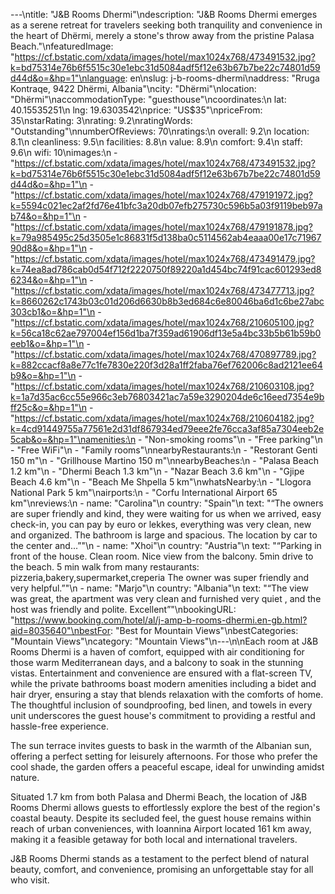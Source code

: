 ---\ntitle: "J&B Rooms Dhermi"\ndescription: "J&B Rooms Dhermi emerges as a serene retreat for travelers seeking both tranquility and convenience in the heart of Dhërmi, merely a stone's throw away from the pristine Palasa Beach."\nfeaturedImage: "https://cf.bstatic.com/xdata/images/hotel/max1024x768/473491532.jpg?k=bd75314e76b6f5515c30e1ebc31d5084adf5f12e63b67b7be22c74801d59d44d&o=&hp=1"\nlanguage: en\nslug: j-b-rooms-dhermi\naddress: "Rruga Kontraqe, 9422 Dhërmi, Albania"\ncity: "Dhërmi"\nlocation: "Dhërmi"\naccommodationType: "guesthouse"\ncoordinates:\n  lat: 40.15535251\n  lng: 19.6303542\nprice: "US$35"\npriceFrom: 35\nstarRating: 3\nrating: 9.2\nratingWords: "Outstanding"\nnumberOfReviews: 70\nratings:\n  overall: 9.2\n  location: 8.1\n  cleanliness: 9.5\n  facilities: 8.8\n  value: 8.9\n  comfort: 9.4\n  staff: 9.6\n  wifi: 10\nimages:\n  - "https://cf.bstatic.com/xdata/images/hotel/max1024x768/473491532.jpg?k=bd75314e76b6f5515c30e1ebc31d5084adf5f12e63b67b7be22c74801d59d44d&o=&hp=1"\n  - "https://cf.bstatic.com/xdata/images/hotel/max1024x768/479191972.jpg?k=5594c021ec2af2fd76e41bfc3a20db07efb275730c596b5a03f9119beb97ab74&o=&hp=1"\n  - "https://cf.bstatic.com/xdata/images/hotel/max1024x768/479191878.jpg?k=79a985495c25d3505e1c86831f5d138ba0c5114562ab4eaaa00e17c7196790d8&o=&hp=1"\n  - "https://cf.bstatic.com/xdata/images/hotel/max1024x768/473491479.jpg?k=74ea8ad786cab0d54f712f2220750f89220a1d454bc74f91cac601293ed86234&o=&hp=1"\n  - "https://cf.bstatic.com/xdata/images/hotel/max1024x768/473477713.jpg?k=8660262c1743b03c01d206d6630b8b3ed684c6e80046ba6d1c6be27abc303cb1&o=&hp=1"\n  - "https://cf.bstatic.com/xdata/images/hotel/max1024x768/210605100.jpg?k=56ca18c62ae797004ef156d1ba7f359ad61906df13e5a4bc33b5b61b59b0eeb1&o=&hp=1"\n  - "https://cf.bstatic.com/xdata/images/hotel/max1024x768/470897789.jpg?k=882ccacf8a8e77c1fe7830e220f3d28a1ff2faba76ef762006c8ad2121ee64b9&o=&hp=1"\n  - "https://cf.bstatic.com/xdata/images/hotel/max1024x768/210603108.jpg?k=1a7d35ac6cc55e966c3eb76803421ac7a59e3290204de6c16eed7354e9bff25c&o=&hp=1"\n  - "https://cf.bstatic.com/xdata/images/hotel/max1024x768/210604182.jpg?k=4cd91449755a77561e2d31df867934ed79eee2fe76cca3af85a7304eeb2e5cab&o=&hp=1"\namenities:\n  - "Non-smoking rooms"\n  - "Free parking"\n  - "Free WiFi"\n  - "Family rooms"\nnearbyRestaurants:\n  - "Restorant Genti 150 m"\n  - "Grillhouse Martino 150 m"\nnearbyBeaches:\n  - "Palasa Beach 1.2 km"\n  - "Dhermi Beach 1.3 km"\n  - "Nazar Beach 3.6 km"\n  - "Gjipe Beach 4.6 km"\n  - "Beach Me Shpella 5 km"\nwhatsNearby:\n  - "Llogora National Park 5 km"\nairports:\n  - "Corfu International Airport 65 km"\nreviews:\n  - name: "Carolina"\n    country: "Spain"\n    text: "“The owners are super friendly and kind, they were waiting for us when we arrived, easy check-in, you can pay by euro or lekkes, everything was very clean, new and organized. The bathroom is large and spacious. The location by car to the center and...”"\n  - name: "Xhoi"\n    country: "Austria"\n    text: "“Parking in front of the house. Clean room. Nice view from the balcony. 5min drive to the beach. 5 min walk from many restaurants: pizzeria,bakery,supermarket,creperia
The owner was super friendly and very helpful.”"\n  - name: "Marjo"\n    country: "Albania"\n    text: "“The view was great, the apartment was very clean and furnished very quiet , and the host was friendly and polite. Excellent”"\nbookingURL: "https://www.booking.com/hotel/al/j-amp-b-rooms-dhermi.en-gb.html?aid=8035640"\nbestFor: "Best for Mountain Views"\nbestCategories: "Mountain Views"\ncategory: "Mountain Views"\n---\n\nEach room at J&B Rooms Dhermi is a haven of comfort, equipped with air conditioning for those warm Mediterranean days, and a balcony to soak in the stunning vistas. Entertainment and convenience are ensured with a flat-screen TV, while the private bathrooms boast modern amenities including a bidet and hair dryer, ensuring a stay that blends relaxation with the comforts of home. The thoughtful inclusion of soundproofing, bed linen, and towels in every unit underscores the guest house's commitment to providing a restful and hassle-free experience.

The sun terrace invites guests to bask in the warmth of the Albanian sun, offering a perfect setting for leisurely afternoons. For those who prefer the cool shade, the garden offers a peaceful escape, ideal for unwinding amidst nature.

Situated 1.7 km from both Palasa and Dhermi Beach, the location of J&B Rooms Dhermi allows guests to effortlessly explore the best of the region's coastal beauty. Despite its secluded feel, the guest house remains within reach of urban conveniences, with Ioannina Airport located 161 km away, making it a feasible getaway for both local and international travelers.

J&B Rooms Dhermi stands as a testament to the perfect blend of natural beauty, comfort, and convenience, promising an unforgettable stay for all who visit.